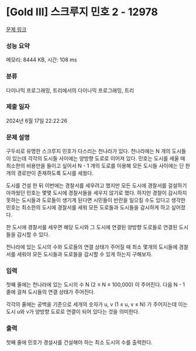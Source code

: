 # [Gold III] 스크루지 민호 2 - 12978 

[문제 링크](https://www.acmicpc.net/problem/12978) 

### 성능 요약

메모리: 8444 KB, 시간: 108 ms

### 분류

다이나믹 프로그래밍, 트리에서의 다이나믹 프로그래밍, 트리

### 제출 일자

2024년 6월 17일 22:22:26

### 문제 설명

<p>구두쇠로 유명한 스크루지 민호가 다스리는 천나라가 있다. 천나라에는 N 개의 도시들이 있는데 각각의 도시들 사이에는 양방향 도로로 이어져 있다. 민호는 도시를 세울 때 최소한의 비용만을 들이고 싶어서 N - 1 개의 도로를 이용해 모든 도시들 사이에는 단 한개의 경로만이 존재하도록 도시를 세웠다.</p>

<p>도시를 건설 한 뒤 이번에는 경찰서를 세우려고 했지만 모든 도시에 경찰서를 걸설하기 아까웠던 민호는 몇몇 도시에 경찰서들을 세우지 않기로 했다. 하지만 경찰이 감시하지 못하는 도시들과 도로들이 생기게 된다면 시민들이 반란을 일으킬 수도 있다고 생각한 민호는 최소한의 도시에 경찰서를 세워 모든 도로들과 도시들을 감시하게 하고 싶어졌다.</p>

<p>한 도시에 경찰서를 세우면 해당 도시와 그 도시에 연결된 양방향 도로들로 연결된 도시들을 감시할 수 있다.</p>

<p>천나라에 있는 도시의 수와 도로들의 연결 상태가 주어질 때 최소 몇개의 도시들에 경찰서를 세워야 모든 도시들과 도로들을 감시할 수 있게 하는지 구해보자.</p>

### 입력 

 <p>첫째 줄에는 천나라에 있는 도시의 수 N (2 ≤ N ≤ 100,000) 이 주어진다.  다음 N - 1 줄에 걸쳐 도시들의 연결 상태가 주어진다.</p>

<p>각각의 줄에는 공백을 기준으로 세개의 숫자가 u, v (1 ≤ u, v ≤ N) 가 주어지는데 이는 도시 u와 v가 양방향 도로로 연결이 되어 있다는 것을 의미한다.</p>

### 출력 

 <p>첫째 줄에 민호가 경설사를 건설해야 하는 최소 도시의 수를 출력한다.</p>


